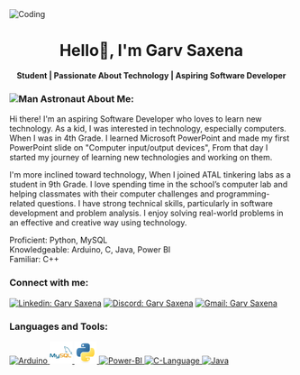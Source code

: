 
<img align="center" width = '1000' alt="Coding" src="https://github.com/Volcano-Dragon/Volcano-Dragon/blob/main/1661196808825.jpg"></p>



<h1 align="center">Hello👋, I'm Garv Saxena</h1>
<h4 align="center">Student | Passionate About Technology | Aspiring Software Developer</h4>

<h3 align="left"><img src="https://raw.githubusercontent.com/Tarikul-Islam-Anik/Animated-Fluent-Emojis/master/Emojis/People/Man%20Astronaut.png" alt="Man Astronaut" width="40" height="40" /> About Me:</h3>
<p align="left">Hi there! I'm an aspiring Software Developer who loves to learn new technology. As a kid, I was interested in technology, especially computers. When I was in 4th Grade. I learned Microsoft PowerPoint and made my first PowerPoint slide on "Computer input/output devices", From that day I started my journey of learning new technologies and working on them.</p>

<p align='left'>I'm more inclined toward technology, When I joined ATAL tinkering labs as a student in 9th Grade. I love spending time in the school’s computer lab and helping classmates with their computer challenges and programming-related questions. I have strong technical skills, particularly in software development and problem analysis. I enjoy solving real-world problems in an effective and creative way using technology.</p>

Proficient: Python, MySQL<br>
Knowledgeable: Arduino, C, Java, Power BI<br>
Familiar: C++
<p>


<h3 align="left">Connect with me:</h3>
<p align="left">
<a href="https://www.linkedin.com/in/volcano-dragon2004" target="blank"><img align="center" src="https://raw.githubusercontent.com/rahuldkjain/github-profile-readme-generator/master/src/images/icons/Social/linked-in-alt.svg" alt="Linkedin: Garv Saxena" height="30" width="40" /></a>
<a href="https://discordapp.com/users/718363607364272198" target="blank">
<img align="center" src="https://github.com/Volcano-Dragon/Volcano-Dragon/blob/main/963d1e1cc39bb8d0e1f5640466c177d7.png" alt="Discord: Garv Saxena" height="40" width="40" /></a>
<a href="mailto:garvsaxena185@gmail.com" target="blank">
<img align="center" src="https://github.com/Volcano-Dragon/Volcano-Dragon/blob/main/%D0%BF%D0%B5%D1%87%D0%B0%D1%82%D1%8C-201003176.png" alt="Gmail: Garv Saxena" height="40" width="40" /></a>
</p>

<h3 align="left">Languages and Tools:</h3>
<p align="left">
<a href="https://www.arduino.cc/" target="blank" rel="noreferrer"> <img src="https://cdn.worldvectorlogo.com/logos/arduino-1.svg" alt="Arduino" width="40" height="40"/> </a> 
<a href="https://www.mysql.com/" target="blank" rel="noreferrer"> <img src="https://raw.githubusercontent.com/devicons/devicon/master/icons/mysql/mysql-original-wordmark.svg" alt="MySql" width="40" height="40"/> </a>
<a href="https://www.python.org" target="blank" rel="noreferrer"> <img src="https://raw.githubusercontent.com/devicons/devicon/master/icons/python/python-original.svg" alt="Python" width="40" height="40"/> </a>
<a href="https://powerbi.microsoft.com/" target="blank" rel="noreferrer"> <img src="https://github.com/Volcano-Dragon/Volcano-Dragon/blob/main/Power-BI-Logo.png" alt="Power-BI" width="40" height="40"/> </a>
<a href="https://en.wikipedia.org/wiki/C_(programming_language)" target="blank" rel="noreferrer"> <img src="https://github.com/Volcano-Dragon/Volcano-Dragon/blob/main/The_C_Programming_Language_logo.svg.png" alt="C-Language" width="40" height="40"/> </a>
<a href="https://www.java.com/" target="blank" rel="noreferrer"> <img src="https://github.com/Volcano-Dragon/Volcano-Dragon/blob/main/226777.png" alt="Java" width="40" height="40"/> </a>
</p>

[comment]: <> (<p><img align="center" src="https://github-readme-streak-stats.herokuapp.com/?user=Volcano-Dragon&" alt="Volcano-Dragon" /></p>)

